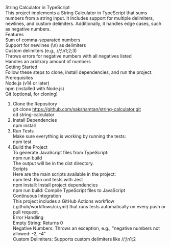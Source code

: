 String Calculator in TypeScript  
This project implements a String Calculator in TypeScript that sums numbers from a string input. It includes support for multiple delimiters, newlines, and custom delimiters. Additionally, it handles edge cases, such as negative numbers.  
Features  
Sum of comma-separated numbers  
Support for newlines (\n) as delimiters  
Custom delimiters (e.g., //;\n1;2;3)  
Throws errors for negative numbers with all negatives listed  
Handles an arbitrary amount of numbers  
Getting Started  
Follow these steps to clone, install dependencies, and run the project.  
Prerequisites  
Node.js (v14 or later)  
npm (installed with Node.js)  
Git (optional, for cloning)  
1. Clone the Repository  
git clone https://github.com/sakshamtan/string-calculator.git  
cd string-calculator  
2. Install Dependencies  
npm install  
3. Run Tests  
Make sure everything is working by running the tests:  
npm test  
4. Build the Project  
To generate JavaScript files from TypeScript:  
npm run build   
The output will be in the dist directory.  
Scripts  
Here are the main scripts available in the project:  
npm test: Run unit tests with Jest  
npm install: Install project dependencies  
npm run build: Compile TypeScript files to JavaScript  
Continuous Integration    
This project includes a GitHub Actions workflow (.github/workflows/ci.yml) that runs tests automatically on every push or pull request.   
Error Handling  
Empty String: Returns 0  
Negative Numbers: Throws an exception, e.g., "negative numbers not allowed: -2, -4"  
Custom Delimiters: Supports custom delimiters like //;\n1;2  
